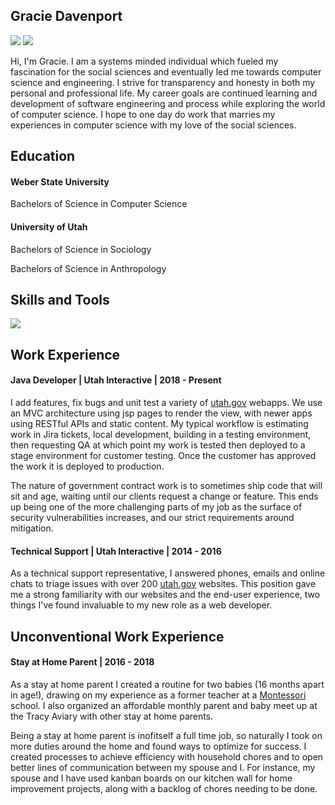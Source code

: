 
## Gracie Davenport
<a href="https://github.com/glhdavenport"><img src="assets/github.svg" classname="App-icon"></a> <a href="https://www.linkedin.com/in/gracie-davenport/"><img src="assets/linkedin.svg" classname="App-icon"></a>

Hi, I'm Gracie. I am a systems minded individual which fueled my fascination for the social sciences and eventually led me towards computer science and engineering. I strive for transparency and honesty in both my personal and professional life. My career goals are continued learning and development of software engineering and process while exploring the world of computer science. I hope to one day do work that marries my experiences in computer science with my love of the social sciences.

## Education
#### Weber State University
 Bachelors of Science in Computer Science

#### University of Utah 
 Bachelors of Science in Sociology
 
 Bachelors of Science in Anthropology

## Skills and Tools
<img src= 'assets/skills.png' classname="App-image">

## Work Experience
#### Java Developer | Utah Interactive | 2018 - Present
I add features, fix bugs and unit test a variety of <a className="App-link" href="https://www.utah.gov">utah.gov</a> webapps. We use an MVC architecture using jsp pages to render the view, with newer apps using RESTful APIs and static content.  My typical workflow is estimating work in Jira tickets, local development, building in a testing environment, then requesting QA at which point my work is tested then deployed to a stage environment for customer testing. Once the customer has approved the work it is deployed to production.

The nature of government contract work is to sometimes ship code that will sit and age, waiting until our clients request a change or feature. This ends up being one of the more challenging parts of my job as the surface of security vulnerabilities increases, and our strict requirements around mitigation.

#### Technical Support | Utah Interactive | 2014 - 2016
As a technical support representative, I answered phones, emails and online chats to triage issues with over 200 <a className="App-link" href="https://www.utah.gov">utah.gov</a> websites. This position gave me a strong familiarity with our websites and the end-user experience, two things I've found invaluable to my new role as a web developer.  

## Unconventional Work Experience
#### Stay at Home Parent | 2016 - 2018
As a stay at home parent I created a routine for two babies (16 months apart in age!), drawing on my experience as a former teacher at a <a className="App-link" href="https://en.wikipedia.org/wiki/Montessori_education">Montessori</a> school. I also organized an affordable monthly parent and baby meet up at the Tracy Aviary with other stay at home parents. 

Being a stay at home parent is inofitself a full time job, so naturally I took on more duties around the home and found ways to optimize for success. I created processes to achieve efficiency with household chores and to open better lines of communication between my spouse and I. For instance, my spouse and I have used kanban boards on our kitchen wall for home improvement projects, along with a backlog of chores needing to be done. 
